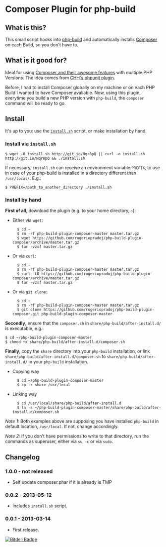
Composer Plugin for php-build
=============================

## What is this?

This small script hooks into [php-build](https://github.com/CHH/php-build) 
and automatically installs [Composer](http://getcomposer.org/) on each Build,
so you don't have to.

## What is it good for?

Ideal for using [Composer and their awesome features](http://getcomposer.org)
with multiple PHP Versions. The idea comes from
[CHH's phpunit plugin](https://github.com/CHH/php-build-plugin-phpunit).

Before, I had to install Composer globally on my machine or on each PHP Build
I wanted to have Composer avaliable. Now, using this plugin, everytime you
build a new PHP version with `php-build`, the `composer` command will be ready
to go.

## Install

It's up to you: use the [`install.sh`](https://raw.github.com/rogeriopradoj/php-build-plugin-composer/master/install.sh) script, or make installation by hand.

### Install via `install.sh`

    $ wget -O install.sh http://git.io/Hqr8pQ || curl -o install.sh http://git.io/Hqr8pQ && ./install.sh

If necessary, `install.sh` can receive an environment variable `PREFIX`, to use
in case of your php-build is installed in a directory different than `/usr/local/`. E.g.:
    
    $ PREFIX=/path_to_another_directory ./install.sh


### Install by hand

**First of all**, download the plugin (e.g. to your home directory, `~`):

- Either via `wget`:

        $ cd ~
        $ rm -rf php-build-plugin-composer-master master.tar.gz
        $ wget https://github.com/rogeriopradoj/php-build-plugin-composer/archive/master.tar.gz
        $ tar -vzxf master.tar.gz

- Or via `curl`:

        $ cd ~
        $ rm -rf php-build-plugin-composer-master master.tar.gz
        $ curl -LO https://github.com/rogeriopradoj/php-build-plugin-composer/archive/master.tar.gz
        $ tar -vzxf master.tar.gz

- Or via `git clone`:

        $ cd ~ 
        $ rm -rf php-build-plugin-composer-master master.tar.gz
        $ git clone https://github.com/rogeriopradoj/php-build-plugin-composer.git php-build-plugin-composer-master

**Secondly**, ensure that the `composer.sh` in `share/php-build/after-install.d/` is
executable, e.g.:

    $ cd ~/php-build-plugin-composer-master
    $ chmod +x share/php-build/after-install.d/composer.sh

**Finally**, copy the `share` directory into your `php-build` installation, or
link `share/php-build/after-install.d/composer.sh` to
`share/php-build/after-install.d/` in your `php-build` installation.

- Copying way

        $ cd ~/php-build-plugin-composer-master
        $ cp -r share /usr/local

- Linking way
        
        $ cd /usr/local/share/php-build/after-install.d
        $ ln -s ~/php-build-plugin-composer-master/share/php-build/after-install.d/composer.sh

*Note 1:* Both examples above are supposing you have installed
`php-build` in default location, `/usr/local`. If not, change accordingly.

*Note 2:* If you don't have permissions to write to that directory, run
the commands as superuser, either via `su -c` or via `sudo`.

## Changelog

### 1.0.0 - not released

- Self update composer.phar if it is already is TMP

### 0.0.2 - 2013-05-12

- Includes `install.sh` script.

### 0.0.1 - 2013-03-14

- First release.


[![Bitdeli Badge](https://d2weczhvl823v0.cloudfront.net/rogeriopradoj/php-build-plugin-composer/trend.png)](https://bitdeli.com/free "Bitdeli Badge")

